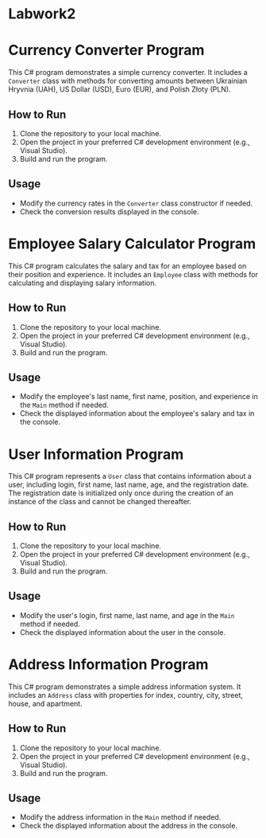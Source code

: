 # Labwork2
# Currency Converter Program

This C# program demonstrates a simple currency converter. It includes a `Converter` class with methods for converting amounts between Ukrainian Hryvnia (UAH), US Dollar (USD), Euro (EUR), and Polish Złoty (PLN).

## How to Run

1. Clone the repository to your local machine.
2. Open the project in your preferred C# development environment (e.g., Visual Studio).
3. Build and run the program.

## Usage

- Modify the currency rates in the `Converter` class constructor if needed.
- Check the conversion results displayed in the console.

# Employee Salary Calculator Program

This C# program calculates the salary and tax for an employee based on their position and experience. It includes an `Employee` class with methods for calculating and displaying salary information.

## How to Run

1. Clone the repository to your local machine.
2. Open the project in your preferred C# development environment (e.g., Visual Studio).
3. Build and run the program.

## Usage

- Modify the employee's last name, first name, position, and experience in the `Main` method if needed.
- Check the displayed information about the employee's salary and tax in the console.

# User Information Program

This C# program represents a `User` class that contains information about a user, including login, first name, last name, age, and the registration date. The registration date is initialized only once during the creation of an instance of the class and cannot be changed thereafter.

## How to Run

1. Clone the repository to your local machine.
2. Open the project in your preferred C# development environment (e.g., Visual Studio).
3. Build and run the program.

## Usage

- Modify the user's login, first name, last name, and age in the `Main` method if needed.
- Check the displayed information about the user in the console.

# Address Information Program

This C# program demonstrates a simple address information system. It includes an `Address` class with properties for index, country, city, street, house, and apartment.

## How to Run

1. Clone the repository to your local machine.
2. Open the project in your preferred C# development environment (e.g., Visual Studio).
3. Build and run the program.

## Usage

- Modify the address information in the `Main` method if needed.
- Check the displayed information about the address in the console.
